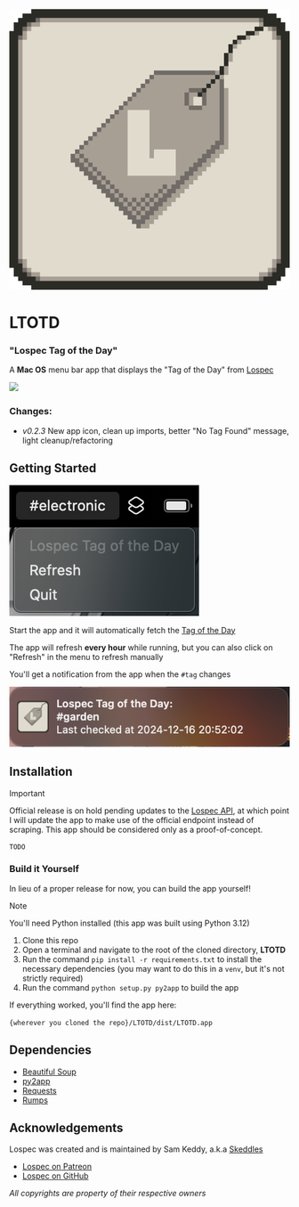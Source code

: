 <img src="src/appicon.png" alt="app icon - a stylized pixel-art image of a lightbulb"/>

# LTOTD
### "Lospec Tag of the Day"

A **Mac OS** menu bar app that displays the "Tag of the Day" from [Lospec](https://lospec.com)

<img src="https://badgen.net/badge/latest/0.2.3"/>

### Changes:
- *v0.2.3* New app icon, clean up imports, better "No Tag Found" message, light cleanup/refactoring

## Getting Started

<img src="screenshots/main.png" alt="a screenshot of the main application menu" />

Start the app and it will automatically fetch the [Tag of the Day](https://lospec.com/dailies/)

The app will refresh **every hour** while running, but you can also click on "Refresh" in the menu to refresh manually

You'll get a notification from the app when the `#tag` changes

<img src="screenshots/notification.png" alt="a screenshot of a typical notification from this app" />

## Installation

> [!IMPORTANT]
> Official release is on hold pending updates to the [Lospec API](https://lospec.com/palettes/api), at which point I will update the app to make use of the official endpoint instead of scraping. This app should be considered only as a proof-of-concept.

    TODO

### Build it Yourself

In lieu of a proper release for now, you can build the app yourself!

> [!NOTE]
> You'll need Python installed (this app was built using Python 3.12)

1. Clone this repo
2. Open a terminal and navigate to the root of the cloned directory, **LTOTD**
3. Run the command `pip install -r requirements.txt` to install the necessary dependencies (you may want to do this in a `venv`, but it's not strictly required)
4. Run the command `python setup.py py2app` to build the app

If everything worked, you'll find the app here:

`{wherever you cloned the repo}/LTOTD/dist/LTOTD.app`

## Dependencies

  - [Beautiful Soup](https://beautiful-soup-4.readthedocs.io/en/latest/)
  - [py2app](https://py2app.readthedocs.io/en/latest/index.htm)
  - [Requests](https://requests.readthedocs.io/en/latest/)
  - [Rumps](https://github.com/jaredks/rumps?tab=readme-ov-file)

## Acknowledgements

Lospec was created and is maintained by Sam Keddy, a.k.a [Skeddles](https://github.com/Skeddles)

- [Lospec on Patreon](https://www.patreon.com/lospec)
- [Lospec on GitHub](https://github.com/lospec)

*All copyrights are property of their respective owners*
